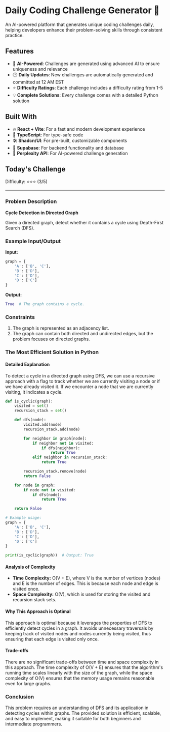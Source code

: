 # Daily Coding Challenge Generator 🚀

An AI-powered platform that generates unique coding challenges daily, helping developers enhance their problem-solving skills through consistent practice.

## Features

- 🤖 **AI-Powered**: Challenges are generated using advanced AI to ensure uniqueness and relevance
- 🕒 **Daily Updates**: New challenges are automatically generated and committed at 12 AM EST
- ⭐ **Difficulty Ratings**: Each challenge includes a difficulty rating from 1-5
- 💡 **Complete Solutions**: Every challenge comes with a detailed Python solution

## Built With

- 🔥 **React + Vite**: For a fast and modern development experience
- 🔷 **TypeScript**: For type-safe code
- 🛠️ **Shadcn/UI**: For pre-built, customizable components
- 🔌 **Supabase**: For backend functionality and database
- 🤖 **Perplexity API**: For AI-powered challenge generation

## Today's Challenge

Difficulty: ⭐⭐⭐ (3/5)

****

### Problem Description

**Cycle Detection in Directed Graph**

Given a directed graph, detect whether it contains a cycle using Depth-First Search (DFS).

### Example Input/Output

**Input:**
```python
graph = {
    'A': ['B', 'C'],
    'B': ['D'],
    'C': ['D'],
    'D': ['C']
}
```

**Output:**
```python
True  # The graph contains a cycle.
```

### Constraints

1. The graph is represented as an adjacency list.
2. The graph can contain both directed and undirected edges, but the problem focuses on directed graphs.

### The Most Efficient Solution in Python

#### Detailed Explanation

To detect a cycle in a directed graph using DFS, we can use a recursive approach with a flag to track whether we are currently visiting a node or if we have already visited it. If we encounter a node that we are currently visiting, it indicates a cycle.

```python
def is_cyclic(graph):
    visited = set()
    recursion_stack = set()

    def dfs(node):
        visited.add(node)
        recursion_stack.add(node)

        for neighbor in graph[node]:
            if neighbor not in visited:
                if dfs(neighbor):
                    return True
            elif neighbor in recursion_stack:
                return True

        recursion_stack.remove(node)
        return False

    for node in graph:
        if node not in visited:
            if dfs(node):
                return True

    return False

# Example usage:
graph = {
    'A': ['B', 'C'],
    'B': ['D'],
    'C': ['D'],
    'D': ['C']
}

print(is_cyclic(graph))  # Output: True
```

#### Analysis of Complexity

- **Time Complexity:** O(V + E), where V is the number of vertices (nodes) and E is the number of edges. This is because each node and edge is visited once.
- **Space Complexity:** O(V), which is used for storing the visited and recursion stack sets.

#### Why This Approach is Optimal

This approach is optimal because it leverages the properties of DFS to efficiently detect cycles in a graph. It avoids unnecessary traversals by keeping track of visited nodes and nodes currently being visited, thus ensuring that each edge is visited only once.

#### Trade-offs

There are no significant trade-offs between time and space complexity in this approach. The time complexity of O(V + E) ensures that the algorithm's running time scales linearly with the size of the graph, while the space complexity of O(V) ensures that the memory usage remains reasonable even for large graphs.

### Conclusion

This problem requires an understanding of DFS and its application in detecting cycles within graphs. The provided solution is efficient, scalable, and easy to implement, making it suitable for both beginners and intermediate programmers.